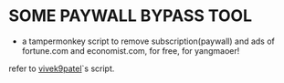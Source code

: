 # SOME PAYWALL BYPASS TOOL
- a tampermonkey script to remove subscription(paywall) and ads of fortune.com and economist.com, for free, for yangmaoer!

refer to [vivek9patel](https://github.com/vivek9patel/economist.com-unlocked)`s script.
